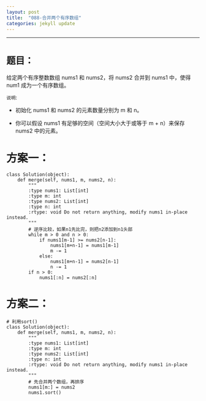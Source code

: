 ```yaml
---
layout: post
title:  "088-合并两个有序数组"
categories: jekyll update
---
```

_______________________________________________________________________________
# `题目：`

给定两个有序整数数组 nums1 和 nums2，将 nums2 合并到 nums1 中，使得 num1 成为一个有序数组。

`说明`:

* 初始化 nums1 和 nums2 的元素数量分别为 m 和 n。

* 你可以假设 nums1 有足够的空间（空间大小大于或等于 m + n）来保存 nums2 中的元素。

# 方案一：

    class Solution(object):
        def merge(self, nums1, m, nums2, n):
            """
            :type nums1: List[int]
            :type m: int
            :type nums2: List[int]
            :type n: int
            :rtype: void Do not return anything, modify nums1 in-place instead.
            """
            # 逆序比较，如果n1先比完，则把n2添加到n1头部
            while m > 0 and n > 0:
                if nums1[m-1] >= nums2[n-1]:
                    nums1[m+n-1] = nums1[m-1]
                    m -= 1
                else:
                    nums1[m+n-1] = nums2[n-1]
                    n -= 1
            if n > 0:
                nums1[:n] = nums2[:n]

# 方案二：
    # 利用sort()
    class Solution(object):
        def merge(self, nums1, m, nums2, n):
            """
            :type nums1: List[int]
            :type m: int
            :type nums2: List[int]
            :type n: int
            :rtype: void Do not return anything, modify nums1 in-place instead.
            """
            # 先合并两个数组，再排序
            nums1[m:] = nums2
            nums1.sort()

